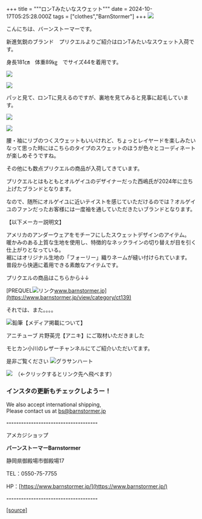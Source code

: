+++
title = """ロンTみたいなスウェット"""
date = 2024-10-17T05:25:28.000Z
tags = ["clothes","BarnStormer"]
+++
[![](https://stat.ameba.jp/user_images/20231023/16/barnstormer-go/b2/03/p/o0420015015354743273.png)](https://ameblo.jp/barnstormer-go/entry-12825670498.html)

こんにちは、バーンストーマーです。

新進気鋭のブランド　プリクエルよりご紹介はロンTみたいなスウェット入荷です。

  
身長181㎝　体重89㎏　でサイズ44を着用です。

[![](https://stat.ameba.jp/user_images/20241017/14/barnstormer-go/ac/a6/j/o0466070015498971984.jpg)](https://stat.ameba.jp/user_images/20241017/14/barnstormer-go/ac/a6/j/o0466070015498971984.jpg)

[![](https://stat.ameba.jp/user_images/20241017/14/barnstormer-go/03/eb/j/o0466070015498971986.jpg)](https://stat.ameba.jp/user_images/20241017/14/barnstormer-go/03/eb/j/o0466070015498971986.jpg)

パッと見て、ロンTに見えるのですが、裏地を見てみると見事に起毛しています。

[![](https://stat.ameba.jp/user_images/20241017/14/barnstormer-go/5f/88/j/o0466070015498971987.jpg)](https://stat.ameba.jp/user_images/20241017/14/barnstormer-go/5f/88/j/o0466070015498971987.jpg)

[![](https://stat.ameba.jp/user_images/20241017/14/barnstormer-go/21/2a/j/o0466070015498971989.jpg)](https://stat.ameba.jp/user_images/20241017/14/barnstormer-go/21/2a/j/o0466070015498971989.jpg)

腰・袖にリブのつくスウェットもいいけれど、ちょっとレイヤードを楽しみたいなって思った時にはこちらのタイプのスウェットのほうが色々とコーディネートが楽しめそうですね。

その他にも数点プリクエルの商品が入荷してきています。

プリクエルとはもともとオルゲイユのデザイナーだった西嶋氏が2024年に立ち上げたブランドとなります。

なので、随所にオルゲイユに近いテイストを感じていただけるのでは？オルゲイユのファンだったお客様には一度袖を通していただきたいブランドとなります。

【以下メーカー説明文】

アメリカのアンダーウェアをモチーフにしたスウェットデザインのアイテム。  
暖かみのある上質な生地を使用し、特徴的なネックラインの切り替えが目を引く仕上がりとなっている。  
裾にはオリジナル生地の「フォーリー」織りネームが縫い付けられています。  
普段から快適に着用できる素敵なアイテムです。

プリクエルの商品はこちらから↓↓

[PREQUEL![リンク](https://c.stat100.ameba.jp/ameblo/symbols/v3.20.0/svg/gray/editor_link.svg)www.barnstormer.jp](https://www.barnstormer.jp/view/category/ct139)

それでは、また。。。。

![鉛筆](https://stat100.ameba.jp/blog/ucs/img/char/char3/519.png)【メディア掲載について】

アニチューブ 片野英児【アニキ】にご取材いただきました

モヒカン小川のレザーチャンネルにてご紹介いただいてます。

是非ご覧ください ![グラサンハート](https://stat100.ameba.jp/blog/ucs/img/char/char3/148.png)

[![](https://stat.ameba.jp/user_images/20230412/16/barnstormer-go/6a/23/p/o0108010815269242493.png)](https://www.instagram.com/barnstormer_daily/)　（←クリックするとリンク先へ飛べます）

### インスタの更新もチェックしようー！

We also accept international shipping,  
Please contact us at bs@barnstormer.jp

**\-------------------------------------**

アメカジショップ

**バーンストーマーBarnstormer**

静岡県御殿場市御殿場17

TEL：0550-75-7755

HP：[https://www.barnstormer.jp/](https://www.barnstormer.jp/)

**\-------------------------------------**

[[source]](https://ameblo.jp/barnstormer-go/entry-12871605138.html)
